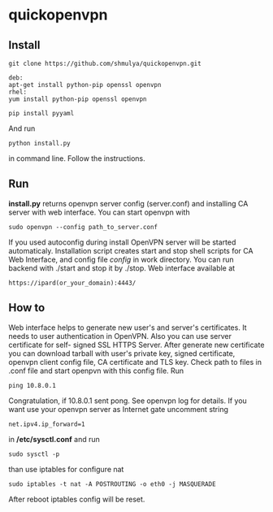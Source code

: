# quickopenvpn

## Install

```
git clone https://github.com/shmulya/quickopenvpn.git
```

```
deb:
apt-get install python-pip openssl openvpn
rhel:
yum install python-pip openssl openvpn

pip install pyyaml
```
And run 
```
python install.py
```
in command line. Follow the instructions.


## Run

  **install.py** returns openvpn server config (server.conf) and installing CA
server with web interface. You can start openvpn with
```
sudo openvpn --config path_to_server.conf
```
  If you used autoconfig during install OpenVPN server will be started automaticaly.
  Installation script creates start and stop shell scripts for CA Web Interface, and 
config file *config* in work directory. You can run backend with ./start and stop it by
./stop. Web interface available at 
```
https://ipard(or_your_domain):4443/
```

## How to


Web interface helps to generate new user's and server's certificates. It needs to 
user authentication in OpenVPN. Also you can use server certificate for self-
signed SSL HTTPS Server.
After generate new certificate you can download tarball with user's private key,
signed certificate, openvpn client config file, CA certificate and TLS key. Check
path to files in .conf file and start openpvn with this config file. Run
```
ping 10.8.0.1
```
Congratulation, if 10.8.0.1 sent pong. See openvpn log for details. 
If you want use your openvpn server as Internet gate uncomment string
```
net.ipv4.ip_forward=1
```
in **/etc/sysctl.conf** and run
```
sudo sysctl -p
```
than use iptables for configure nat
```
sudo iptables -t nat -A POSTROUTING -o eth0 -j MASQUERADE
```
After reboot iptables config will be reset.
